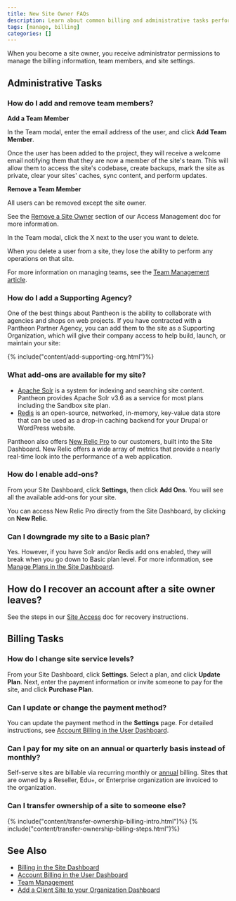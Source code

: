 ```yaml
---
title: New Site Owner FAQs
description: Learn about common billing and administrative tasks performed by a Pantheon Drupal or WordPress site owner.
tags: [manage, billing]
categories: []
---
```

When you become a site owner, you receive administrator permissions to manage the billing information, team members, and site settings.

## Administrative Tasks


### How do I add and remove team members?

**Add a Team Member**

In the Team modal, enter the email address of the user, and click **Add Team Member**.

Once the user has been added to the project, they will receive a welcome email notifying them that they are now a member of the site's team. This will allow them to access the site's codebase, create backups, mark the site as private, clear your sites' caches, sync content, and perform updates.

**Remove a Team Member**

<Alert title="Note" type="info">
All users can be removed except the site owner.

See the [Remove a Site Owner](/docs/access-management/#remove-a-site-owner) section of our Access Management doc for more information.
</Alert>

In the Team modal, click the X next to the user you want to delete.

When you delete a user from a site, they lose the ability to perform any operations on that site.

For more information on managing teams, see the [Team Management article](/docs/team-management/).


### How do I add a Supporting Agency?
One of the best things about Pantheon is the ability to collaborate with agencies and shops on web projects. If you have contracted with a Pantheon Partner Agency, you can add them to the site as a Supporting Organization, which will give their company access to help build, launch, or maintain your site:

{% include("content/add-supporting-org.html")%}

### What add-ons are available for my site?

 - [Apache Solr](/docs/solr/) is a system for indexing and searching site content. Pantheon provides Apache Solr v3.6 as a service for most plans including the Sandbox site plan.
 - [Redis](/docs/redis/) is an open-source, networked, in-memory, key-value data store that can be used as a drop-in caching backend for your Drupal or WordPress website.


Pantheon also offers [New Relic Pro](/docs/new-relic/) to our customers, built into the Site Dashboard. New Relic offers a wide array of metrics that provide a nearly real-time look into the performance of a web application.

### How do I enable add-ons?
From your Site Dashboard, click **Settings**, then click **Add Ons**. You will see all the available add-ons for your site.

You can access New Relic Pro directly from the Site Dashboard, by clicking on **<span class="glyphicons glyphicons-eye-open"></span> New Relic**.


### Can I downgrade my site to a Basic plan?
Yes. However, if you have Solr and/or Redis add ons enabled, they will break when you go down to Basic plan level. For more information, see [Manage Plans in the Site Dashboard](/docs/site-plan/#basic-plan).

## How do I recover an account after a site owner leaves?
See the steps in our [Site Access](/docs/site-access/) doc for recovery instructions.

## Billing Tasks


### How do I change site service levels?
From your Site Dashboard, click **Settings**. Select a plan, and click **Update Plan**. Next, enter the payment information or invite someone to pay for the site, and click **Purchase Plan**.

### Can I update or change the payment method?
You can update the payment method in the **Settings** page. For detailed instructions, see [Account Billing in the User Dashboard](/docs/account-billing/).

### Can I pay for my site on an annual or quarterly basis instead of monthly?
Self-serve sites are billable via recurring monthly or [annual](/docs/annual-billing/) billing. Sites that are owned by a Reseller, Edu+, or Enterprise organization are invoiced to the organization.

### Can I transfer ownership of a site to someone else?
{% include("content/transfer-ownership-billing-intro.html")%}
{% include("content/transfer-ownership-billing-steps.html")%}

## See Also

- [Billing in the Site Dashboard](/docs/site-billing/)
- [Account Billing in the User Dashboard](/docs/account-billing/)
- [Team Management](/docs/team-management/)
- [Add a Client Site to your Organization Dashboard](/docs/add-client-site/)
